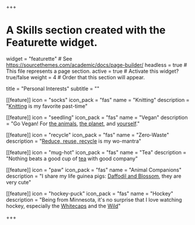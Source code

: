 +++
# A Skills section created with the Featurette widget.
widget = "featurette"  # See https://sourcethemes.com/academic/docs/page-builder/
headless = true  # This file represents a page section.
active = true  # Activate this widget? true/false
weight = 4  #  Order that this section will appear.

title = "Personal Interests"
subtitle = ""


[[feature]]
  icon = "socks"
  icon_pack = "fas"
  name = "Knitting"
  description = "[Knitting](https://www.ravelry.com/about) is my favorite past-time"
  

[[feature]]
  icon = "seedling"
  icon_pack = "fas"
  name = "Vegan"
  description = "Go Vegan! For [the animals](https://www.dominionmovement.com/watch), [the planet](/files/2018_Science.pdf), and [yourself](https://gamechangersmovie.com/)."
  
[[feature]]
  icon = "recycle"
  icon_pack = "fas"
  name = "Zero-Waste"
  description = "[Reduce, reuse, recycle](https://en.wikipedia.org/wiki/Zero_waste) is my wo-mantra"  
  
[[feature]]
  icon = "mug-hot"
  icon_pack = "fas"
  name = "Tea"
  description = "Nothing beats a good cup of [tea](http://northernlightstea.com/) with good company"
  
[[feature]]
  icon = "paw"
  icon_pack = "fas"
  name = "Animal Companions"
  description = "I share my life guinea pigs: [Daffodil and Blossom](/img/Peegs.JPG), they are very cute"
  
  [[feature]]
  icon = "hockey-puck"
  icon_pack = "fas"
  name = "Hockey"
  description = "Being from Minnesota, it's no surprise that I love watching hockey, especially the [Whitecaps](https://whitecaps.nwhl.zone/) and the [Wild](https://www.nhl.com/wild)"
  

+++

